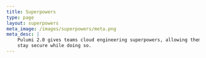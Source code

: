 ```yaml
---
title: Superpowers
type: page
layout: superpowers
meta_image: /images/superpowers/meta.png
meta_desc: |
    Pulumi 2.0 gives teams cloud engineering superpowers, allowing them to deliver faster and
    stay secure while doing so.
---
```

